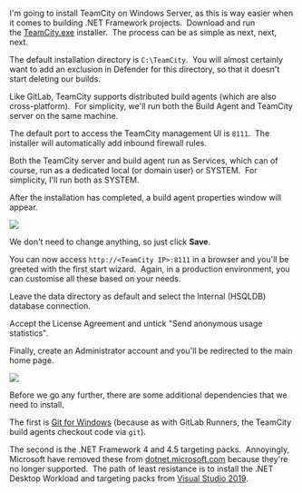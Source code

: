 I'm going to install TeamCity on Windows Server, as this is way easier when it comes to building .NET Framework projects.  Download and run the [TeamCity.exe](https://www.jetbrains.com/teamcity/download/download-thanks.html?platform=windows) installer.  The process can be as simple as next, next, next.

The default installation directory is `C:\TeamCity`.  You will almost certainly want to add an exclusion in Defender for this directory, so that it doesn't start deleting our builds.

Like GitLab, TeamCity supports distributed build agents (which are also cross-platform).  For simplicity, we'll run both the Build Agent and TeamCity server on the same machine.

The default port to access the TeamCity management UI is `8111`.  The installer will automatically add inbound firewall rules.

Both the TeamCity server and build agent run as Services, which can of course, run as a dedicated local (or domain user) or SYSTEM.  For simplicity, I'll run both as SYSTEM.

After the installation has completed, a build agent properties window will appear.

![](https://files.cdn.thinkific.com/file_uploads/584845/images/cf3/7c3/041/agent-props.png)

We don't need to change anything, so just click **Save**.

You can now access `http://<TeamCity IP>:8111` in a browser and you'll be greeted with the first start wizard.  Again, in a production environment, you can customise all these based on your needs.

Leave the data directory as default and select the Internal (HSQLDB) database connection.

Accept the License Agreement and untick "Send anonymous usage statistics".

Finally, create an Administrator account and you'll be redirected to the main home page.

![](https://files.cdn.thinkific.com/file_uploads/584845/images/9e7/68b/367/home.png)

Before we go any further, there are some additional dependencies that we need to install.

The first is [Git for Windows](https://gitforwindows.org/) (because as with GitLab Runners, the TeamCity build agents checkout code via `git`).

The second is the .NET Framework 4 and 4.5 targeting packs.  Annoyingly, Microsoft have removed these from [dotnet.microsoft.com](https://dotnet.microsoft.com/en-us/download/dotnet-framework/net40) because they're no longer supported.  The path of least resistance is to install the .NET Desktop Workload and targeting packs from [Visual Studio 2019](https://visualstudio.microsoft.com/vs/older-downloads/).